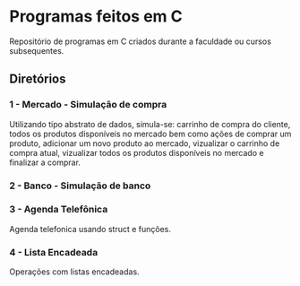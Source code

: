 # Programas feitos em C
Repositório de programas em C criados durante a faculdade ou cursos subsequentes.

## Diretórios


### 1 - Mercado - Simulação de compra
  
   Utilizando tipo abstrato de dados, simula-se: carrinho de compra do cliente, todos os produtos disponíveis no mercado bem como ações de comprar um produto,       adicionar um novo produto ao mercado, vizualizar o carrinho de compra atual, vizualizar todos os produtos disponíveis no mercado e finalizar a comprar.

### 2 - Banco - Simulação de banco

### 3 - Agenda Telefônica
  Agenda telefonica usando struct e funções.
  
### 4 - Lista Encadeada
  Operações com listas encadeadas.
